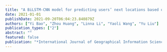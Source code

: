 ```yaml
---
title: "A BiLSTM-CNN model for predicting users’ next locations based on geotagged social media"
date: 2021-01-01
publishDate: 2021-09-20T06:04:23.840879Z
authors: ["Yi Bao", "Zhou Huang", "Linna Li", "Yaoli Wang", "Yu Liu"]
publication_types: ["2"]
abstract: ""
featured: false
publication: "*International Journal of Geographical Information Science*"
---
```


